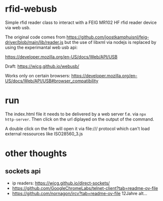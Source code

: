 # rfid-webusb

Simple rfid reader class to interact with a FEIG MR102 HF rfid reader device via web usb.

The original code comes from https://github.com/joostkamphuisnl/feig-driver/blob/main/lib/reader.js but the use of libxml via nodejs is replaced by using the experimantal web usb api:

https://developer.mozilla.org/en-US/docs/Web/API/USB

Draft: https://wicg.github.io/webusb/

Works only on certain browsers: https://developer.mozilla.org/en-US/docs/Web/API/USB#browser_compatibility

# run

The index.html file it needs to be delivered by a web server f.e. via `npx http-server`. Then click on the url diplayed on the output of the command.

A double click on the file will open it via file:/// protocol which can't load external ressources like ISO28560_3.js


# other thoughts

## sockets api
- ip readers: https://wicg.github.io/direct-sockets/
- https://github.com/GoogleChromeLabs/telnet-client?tab=readme-ov-file
- https://github.com/nornagon/ircv?tab=readme-ov-file 12Jahre alt...

